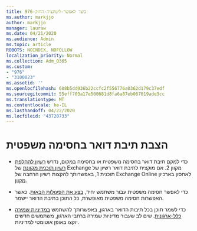 ```yaml
---
title: 976-כיצד לאפשר-ליטיגציה-החזק
ms.author: markjjo
author: markjjo
manager: lauraw
ms.date: 04/21/2020
ms.audience: Admin
ms.topic: article
ROBOTS: NOINDEX, NOFOLLOW
localization_priority: Normal
ms.collection: Adm_O365
ms.custom:
- "976"
- "3100023"
ms.assetid: ''
ms.openlocfilehash: 688b5dd936b22ccfc2f556776a0362d179c37edf
ms.sourcegitcommit: 55eff703a17e500681d8fa6a87eb067019ade3cc
ms.translationtype: MT
ms.contentlocale: he-IL
ms.lasthandoff: 04/22/2020
ms.locfileid: "43720733"
---
```

# <a name="place-a-mailbox-on-legal-hold"></a>הצבת תיבת דואר בחסימה משפטית

- כדי למקם תיבת דואר בחסימה משפטית או בחסימה במקום, נדרש [רשיון להחלפת רשיון תוכנית מקוונת](https://docs.microsoft.com/office365/servicedescriptions/office-365-platform-service-description/office-365-plan-options) של Exchange מקוון 2. אם מוקצית לתיבת דואר רשיון של תוכנית 1, באפשרותך להקצות רשיון הרחבה של Exchange Online לאחסון בארכיון [מקוון](https://docs.microsoft.com/office365/servicedescriptions/exchange-online-archiving-service-description).

- כדי לאפשר חסימה משפטית עבור משתמש יחיד, [בצע את הפעולות הבאות](https://docs.microsoft.com/office365/securitycompliance/create-a-litigation-hold). כאשר האפשרות חסימה משפטית מאופשרת, כל התוכן בתיבת הדואר יישמר.

- כדי לשמר תוכן בכל תיבות הדואר בארגון, באפשרותך להשתמש [במדיניות שמירה כלל-ארגונית](https://docs.microsoft.com/microsoft-365/compliance/retention-policies#applying-a-retention-policy-to-an-entire-organization-or-specific-locations). שים לב שעבור מדיניות שמירה ברחבי הארגון, משתמשים חדשים יוקצו באופן אוטומטי למדיניות.
